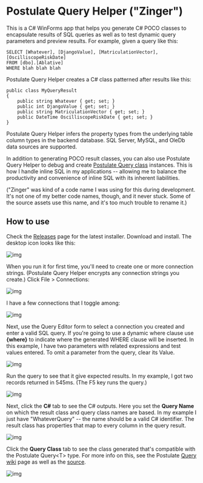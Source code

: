 # Postulate Query Helper ("Zinger")

This is a C# WinForms app that helps you generate C# POCO classes to encapsulate results of SQL queries as well as to test dynamic query parameters and preview results. For example, given a query like this:

```
SELECT [Whatever], [DjangoValue], [MatriculationVector], [OscilliscopeRiskDate]
FROM [dbo].[Ablative]
WHERE blah blah blah
```
Postulate Query Helper creates a C# class patterned after results like this:

```
public class MyQueryResult
{
    public string Whatever { get; set; }
    public int DjangoValue { get; set; }
    public string MatriculationVector { get; set; }
    public DateTime OscilliscopeRiskDate { get; set; }
}
```
Postulate Query Helper infers the property types from the underlying table column types in the backend database. SQL Server, MySQL, and OleDb data sources are supported.

In addition to generating POCO result classes, you can also use Postulate Query Helper to debug and create [Postulate Query class](https://github.com/adamosoftware/Postulate/wiki/Using-the-Query-class) instances. This is how I handle inline SQL in my applications -- allowing me to balance the productivity and convenience of inline SQL with its inherent liabilities.

("Zinger" was kind of a code name I was using for this during development. It's not one of my better code names, though, and it never stuck. Some of the source assets use this name, and it's too much trouble to rename it.)

## How to use

Check the [Releases](https://github.com/adamosoftware/Postulate.Zinger/releases) page for the latest installer. Download and install. The desktop icon looks like this:

![img](https://github.com/adamosoftware/Postulate.Zinger/blob/master/icon.png)

 When you run it for first time, you'll need to create one or more connection strings. (Postulate Query Helper encrypts any connection strings you create.) Click File > Connections:
 
![img](https://github.com/adamosoftware/Postulate.Zinger/blob/master/connections-menu.png)

I have a few connections that I toggle among:

![img](https://github.com/adamosoftware/Postulate.Zinger/blob/master/connections-dialog.png)

Next, use the Query Editor form to select a connection you created and enter a valid SQL query. If you're going to use a dynamic where clause use **{where}** to indicate where the generated WHERE clause will be inserted. In this example, I have two parameters with related expressions and test values entered. To omit a parameter from the query, clear its Value.

![img](https://github.com/adamosoftware/Postulate.Zinger/blob/master/query-example.png)

Run the query to see that it give expected results. In my example, I got two records returned in 545ms. (The F5 key runs the query.)

![img](https://github.com/adamosoftware/Postulate.Zinger/blob/master/query-executed.png)

Next, click the **C#** tab to see the C# outputs. Here you set the **Query Name** on which the result class and query class names are based. In my example I just have "WhateverQuery" -- the name should be a valid C# identifier. The result class has properties that map to every column in the query result.

![img](https://github.com/adamosoftware/Postulate.Zinger/blob/master/result-class.png)

Click the **Query Class** tab to see the class generated that's compatible with the Postulate Query&lt;T&gt; type. For more info on this, see the Postulate [Query wiki](https://github.com/adamosoftware/Postulate/wiki/Using-the-Query-class) page as well as the [source](https://github.com/adamosoftware/Postulate/blob/master/Postulate.Base/Query_base.cs).
  
![img](https://github.com/adamosoftware/Postulate.Zinger/blob/master/query-class.png)


